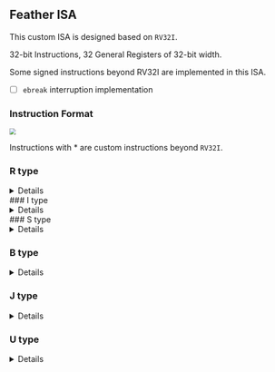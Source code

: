 ## Feather ISA

This custom ISA is designed based on `RV32I`. 

32-bit Instructions, 32 General Registers of 32-bit width.

Some signed instructions beyond RV32I are implemented in this ISA. 

- [ ] `ebreak` interruption implementation

### Instruction Format

<img src="https://s2.loli.net/2023/04/19/74xdmlkVQotgSMf.png" style="zoom: 67%;" />

Instructions with \* are custom instructions beyond `RV32I`.

### R type

<details>
<table>
    <tr>
        <td><b>Inst</b></td>
        <td><b>Name</b></td>
        <td><b>Opcode</b></td>
        <td><b>funct3</b></td>
        <td><b>funct7</b></td>
        <td><b>Description</b></td>
        <td><b>Note</b></td>
    </tr>
    <tr>
        <td>add</td>
        <td>Add</td>
        <td>0110011</td>
        <td>000</td>
        <td>0x00</td>
        <td>rd = rs1 + rs2</td>
        <td></td>
    </tr>
    <tr>
        <td>mul</td>
        <td>Mul</td>
        <td>0110011</td>
        <td>000</td>
        <td>0x01</td>
        <td>rd = rs1 * rs2</td>
        <td>low 32 bits</td>
    </tr>
    <tr>
        <td>*addu</td>
        <td>Unsigned Add</td>
        <td>0110011</td>
        <td>000</td>
        <td>0x02</td>
        <td>rd = rs1 + rs2</td>
        <td>ignore overflow</td>
    </tr>
    <tr>
        <td>sub</td>
        <td>Sub</td>
        <td>0110011</td>
        <td>000</td>
        <td>0x20</td>
        <td>rd = rs1 - rs2</td>
        <td></td>
    </tr>
    <tr>
        <td>*subu</td>
        <td>Unsigned Sub</td>
        <td>0110011</td>
        <td>000</td>
        <td>0x04</td>
        <td>rd = rs1 - rs2</td>
        <td>ignore overflow</td>
    </tr>
    <tr>
        <td>sll</td>
        <td>Shift Left Logical</td>
        <td>0110011</td>
        <td>001</td>
        <td>0x00</td>
        <td>rd = rs1 << rs2</td>
        <td></td>
    </tr>
    <tr>
        <td>slt</td>
        <td>Set Less Than</td>
        <td>0110011</td>
        <td>010</td>
        <td>0x00</td>
        <td>rd = rs1 < rs2</td>
        <td></td>
    </tr>
    <tr>
        <td>sltu</td>
        <td>Unsigned Set Less Than</td>
        <td>0110011</td>
        <td>011</td>
        <td>0x00</td>
        <td>rd = rs1 < rs2</td>
        <td>zero-extends</td>
    </tr>
    <tr>
        <td>xor</td>
        <td>Xor</td>
        <td>0110011</td>
        <td>100</td>
        <td>0x00</td>
        <td>rd = rs1 ^ rs2</td>
        <td></td>
    </tr>
    <tr>
        <td>div</td>
        <td>Div</td>
        <td>0110011</td>
        <td>100</td>
        <td>0x01</td>
        <td>rs = rs1 / rs2</td>
        <td></td>
    </tr>
    <tr>
        <td>srl</td>
        <td>Shift Right Logical</td>
        <td>0110011</td>
        <td>101</td>
        <td>0x00</td>
        <td>rd = rs1 >> rs2</td>
        <td></td>
    </tr>
    <tr>
        <td>sra</td>
        <td>Shift Right Arithmetic</td>
        <td>0110011</td>
        <td>101</td>
        <td>0x20</td>
        <td>rd = rs1 >> rs2</td>
        <td>msb-extends</td>
    </tr>
    <tr>
        <td>or</td>
        <td>Or</td>
        <td>0110011</td>
        <td>110</td>
        <td>0x00</td>
        <td>rd = rs1 | rs2</td>
        <td>rs2</td>
    </tr>
    <tr>
        <td>rem</td>
        <td>Remainder</td>
        <td>0110011</td>
        <td>110</td>
        <td>0x01</td>
        <td>rd = rs1 % rs2</td>
        <td></td>
    </tr>
    <tr>
        <td>and</td>
        <td>And</td>
        <td>0110011</td>
        <td>111</td>
        <td>0x00</td>
        <td>rd = rs1 & rs2</td>
        <td></td>
    </tr>
</table>
</details>
### I type

<details>
    <table>
        <tr>
            <td><b>Inst</b></td>
            <td><b>Name</b></td>
            <td><b>Opcode</b></td>
            <td><b>funct3</b></td>
            <td><b>imm[11:5]</b></td>
            <td><b>Description</b></td>
            <td><b>Note</b></td>
        </tr>
        <tr>
            <td>addi</td>
            <td>Add Imm</td>
            <td>0010011</td>
            <td>000</td>
            <td></td>
            <td>rd = rs1 + imm</td>
            <td></td>
        </tr>
        <tr>
            <td>slli</td>
            <td>Shift Left Logical Imm</td>
            <td>0010011</td>
            <td>001</td>
            <td>0x00</td>
            <td>rd = rs1 &lt;&lt; imm</td>
            <td></td>
        </tr>
        <tr>
            <td>slti</td>
            <td>Set Less Than Imm</td>
            <td>0010011</td>
            <td>010</td>
            <td></td>
            <td>rd = rs1 &lt; imm</td>
            <td></td>
        </tr>
        <tr>
            <td>sltiu</td>
            <td>Unsigned Set Less Than Imm</td>
            <td>0010011</td>
            <td>011</td>
            <td></td>
            <td>rd = rs1 &lt; imm</td>
            <td>zero-extends</td>
        </tr>
        <tr>
            <td>xori</td>
            <td>Xor Imm</td>
            <td>0010011</td>
            <td>100</td>
            <td></td>
            <td>rd = rs1 ^ imm</td>
            <td></td>
        </tr>
        <tr>
            <td>srli</td>
            <td>Shift Right Logical Imm</td>
            <td>0010011</td>
            <td>101</td>
            <td>0x00</td>
            <td>rd = rs1 &gt;&gt; imm</td>
            <td></td>
        </tr>
        <tr>
            <td>srai</td>
            <td>Shift Right Arithmetic Imm</td>
            <td>0010011</td>
            <td>101</td>
            <td>0x20</td>
            <td>rd = rs1 &gt;&gt; imm</td>
            <td>msb-extends</td>
        </tr>
        <tr>
            <td>ori</td>
            <td>Or Imm</td>
            <td>0010011</td>
            <td>110</td>
            <td></td>
            <td>rd = rs1 \| imm</td>
            <td></td>
        </tr>
        <tr>
            <td>andi</td>
            <td>And Imm</td>
            <td>0010011</td>
            <td>111</td>
            <td></td>
            <td>rd = rs1 &amp; imm</td>
            <td></td>
        </tr>
        <tr>
            <td>lw</td>
            <td>Load Word</td>
            <td>0000011</td>
            <td>010</td>
            <td></td>
            <td>rd = M[rs1+imm][0:31]</td>
            <td></td>
        </tr>
        <tr>
            <td>ebreak(optional)</td>
            <td>Environment Break</td>
            <td>1110011</td>
            <td>000</td>
            <td></td>
            <td>Transfer control to debugger</td>
            <td></td>
        </tr>
    </table>
</details>
### S type

<details>
<table>
    <tr>
        <td><b>Inst</b></td>
        <td><b>Name</b></td>
        <td><b>Opcode</b></td>
        <td><b>funct3</b></td>
        <td><b>Description</b></td>
    </tr>
    <tr>
        <td>sw</td>
        <td>Store Word</td>
        <td>0100011</td>
        <td>010</td>
        <td>M[rs1+imm][0:31]=rs2[0:31]</td>
    </tr>
</table>
</details>

### B type 

<details>
<table>
    <tr>
        <td><b>Inst</b></td>
        <td><b>Name</b></td>
        <td><b>Opcode</b></td>
        <td><b>funct3</b></td>
        <td><b>Description</b></td>
        <td><b>Note</b></td>
    </tr>
    <tr>
        <td>beq</td>
        <td>Branch ==</td>
        <td>1100011</td>
        <td>000</td>
        <td>if(rs1 == rs2) PC+=imm</td>
        <td></td>
    </tr>
    <tr>
        <td>bne</td>
        <td>Branch !=</td>
        <td>1100011</td>
        <td>001</td>
        <td>if(rs1 != rs2) PC+=imm</td>
        <td></td>
    </tr>
</table>
</details>

### J type

<details>
<table>
    <tr>
        <td><b>Inst</b></td>
        <td><b>Name</b></td>
        <td><b>Opcode</b></td>
        <td><b>funct3</b></td>
        <td><b>Description</b></td>
    </tr>
    <tr>
        <td>jal</td>
        <td>Jump And Link</td>
        <td>1101111</td>
        <td>000</td>
        <td>rd = PC + 4, PC += imm</td>
    </tr>
    <tr>
        <td>jalr</td>
        <td>Jump And Link Reg</td>
        <td>1100111</td>
        <td>000</td>
        <td>rd = PC + 4, PC = rs1 + imm</td>
    </tr>
</table>
</details>

### U type

<details>
<table>
    <tr>
        <td><b>Inst</b></td>
        <td><b>Name</b></td>
        <td><b>Opcode</b></td>
        <td><b>Description</b></td>
    </tr>
    <tr>
        <td>lui</td>
        <td>Load Upper Imm</td>
        <td>0110111</td>
        <td>rd = imm &lt;&lt; 12</td>
    </tr>
</table>
</details>
